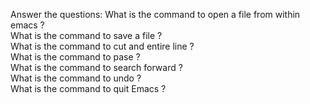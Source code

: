 Answer the questions:
What is the command to open a file from within emacs ?  
What is the command to save a file ?  
What is the command to cut and entire line ?  
What is the command to pase ?  
What is the command to search forward ?  
What is the command to undo ?  
What is the command to quit Emacs ?  
